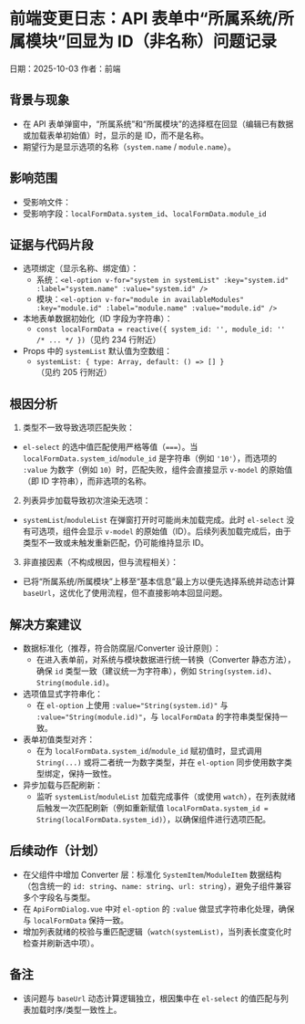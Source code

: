 # 前端变更日志：API 表单中“所属系统/所属模块”回显为 ID（非名称）问题记录

日期：2025-10-03
作者：前端

## 背景与现象
- 在 API 表单弹窗中，“所属系统”和“所属模块”的选择框在回显（编辑已有数据或加载表单初始值）时，显示的是 ID，而不是名称。
- 期望行为是显示选项的名称（`system.name` / `module.name`）。

## 影响范围
- 受影响文件：<mcfile name="ApiFormDialog.vue" path="/Users/mac/Documents/ai/auto-test/frontend/src/views/api-management/components/ApiFormDialog.vue"></mcfile>
- 受影响字段：`localFormData.system_id`、`localFormData.module_id`

## 证据与代码片段
- 选项绑定（显示名称、绑定值）：
  - 系统：`<el-option v-for="system in systemList" :key="system.id" :label="system.name" :value="system.id" />`
  - 模块：`<el-option v-for="module in availableModules" :key="module.id" :label="module.name" :value="module.id" />`
- 本地表单数据初始化（ID 字段为字符串）：
  - `const localFormData = reactive({ system_id: '', module_id: '' /* ... */ })`（见约 234 行附近）
- Props 中的 `systemList` 默认值为空数组：
  - `systemList: { type: Array, default: () => [] }`（见约 205 行附近）

## 根因分析
1) 类型不一致导致选项匹配失败：
- `el-select` 的选中值匹配使用严格等值（`===`）。当 `localFormData.system_id`/`module_id` 是字符串（例如 `'10'`），而选项的 `:value` 为数字（例如 `10`）时，匹配失败，组件会直接显示 `v-model` 的原始值（即 ID 字符串），而非选项的名称。

2) 列表异步加载导致初次渲染无选项：
- `systemList`/`moduleList` 在弹窗打开时可能尚未加载完成。此时 `el-select` 没有可选项，组件会显示 `v-model` 的原始值（ID）。后续列表加载完成后，由于类型不一致或未触发重新匹配，仍可能维持显示 ID。

3) 非直接因素（不构成根因，但与流程相关）：
- 已将“所属系统/所属模块”上移至“基本信息”最上方以便先选择系统并动态计算 `baseUrl`，这优化了使用流程，但不直接影响本回显问题。

## 解决方案建议
- 数据标准化（推荐，符合防腐层/Converter 设计原则）：
  - 在进入表单前，对系统与模块数据进行统一转换（Converter 静态方法），确保 `id` 类型一致（建议统一为字符串），例如 `String(system.id)`、`String(module.id)`。
- 选项值显式字符串化：
  - 在 `el-option` 上使用 `:value="String(system.id)"` 与 `:value="String(module.id)"`，与 `localFormData` 的字符串类型保持一致。
- 表单初值类型对齐：
  - 在为 `localFormData.system_id`/`module_id` 赋初值时，显式调用 `String(...)` 或将二者统一为数字类型，并在 `el-option` 同步使用数字类型绑定，保持一致性。
- 异步加载与匹配刷新：
  - 监听 `systemList`/`moduleList` 加载完成事件（或使用 `watch`），在列表就绪后触发一次匹配刷新（例如重新赋值 `localFormData.system_id = String(localFormData.system_id)`），以确保组件进行选项匹配。

## 后续动作（计划）
- 在父组件中增加 Converter 层：标准化 `SystemItem`/`ModuleItem` 数据结构（包含统一的 `id: string`、`name: string`、`url: string`），避免子组件兼容多个字段名与类型。
- 在 `ApiFormDialog.vue` 中对 `el-option` 的 `:value` 做显式字符串化处理，确保与 `localFormData` 保持一致。
- 增加列表就绪的校验与重匹配逻辑（`watch(systemList)`，当列表长度变化时检查并刷新选中项）。

## 备注
- 该问题与 `baseUrl` 动态计算逻辑独立，根因集中在 `el-select` 的值匹配与列表加载时序/类型一致性上。
